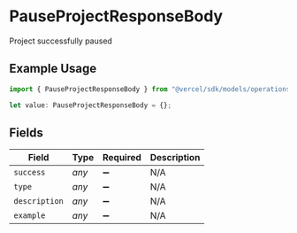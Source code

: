 # PauseProjectResponseBody

Project successfully paused

## Example Usage

```typescript
import { PauseProjectResponseBody } from "@vercel/sdk/models/operations/pauseproject.js";

let value: PauseProjectResponseBody = {};
```

## Fields

| Field              | Type               | Required           | Description        |
| ------------------ | ------------------ | ------------------ | ------------------ |
| `success`          | *any*              | :heavy_minus_sign: | N/A                |
| `type`             | *any*              | :heavy_minus_sign: | N/A                |
| `description`      | *any*              | :heavy_minus_sign: | N/A                |
| `example`          | *any*              | :heavy_minus_sign: | N/A                |